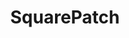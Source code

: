 ---
path: /project1
title: "SquarePatch"
description: "Clean and simple Squarespace plugins"
link: this is the link
icon: this is the icon
---
